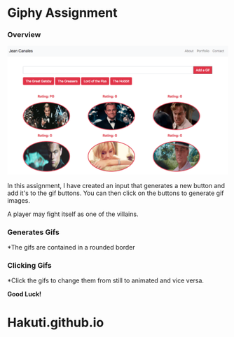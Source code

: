 # Giphy Assignment

### Overview

![alt text](assets/giphy.png)

In this assignment, I have created an input that generates a new button and add it's to the gif buttons. You can then click on the buttons to generate gif images.

A player may fight itself as one of the villains. 

### Generates Gifs

*The gifs are contained in a rounded border

### Clicking Gifs

*Click the gifs to change them from still to animated and vice versa.

**Good Luck!**
# Hakuti.github.io
